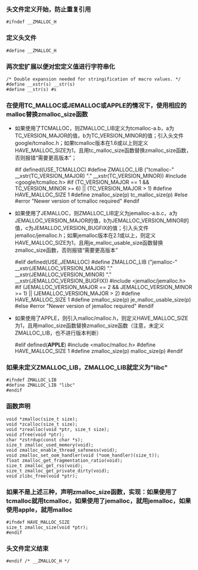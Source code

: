 ### 头文件定义开始，防止重复引用

    #ifndef __ZMALLOC_H

### 定义头文件
    #define __ZMALLOC_H

### 两次宏扩展以便对宏定义值进行字符串化
    /* Double expansion needed for stringification of macro values. */
    #define __xstr(s) __str(s)
    #define __str(s) #s

### 在使用TC_MALLOC或JEMALLOC或APPLE的情况下，使用相应的malloc替换zmalloc_size函数
- 如果使用了TCMALLOC，则ZMALLOC_LIB定义为tcmalloc-a.b，a为TC_VERSION_MAJOR的值，b为TC_VERSION_MINOR的值；引入头文件google/tcmalloc.h；如果tcmalloc版本在1.6或以上则定义HAVE_MALLOC_SIZE为1，且用tc_malloc_size函数替换zmalloc_size函数，否则报错“需要更高版本”；

    #if defined(USE_TCMALLOC)
    #define ZMALLOC_LIB ("tcmalloc-" __xstr(TC_VERSION_MAJOR) "." __xstr(TC_VERSION_MINOR))
    #include <google/tcmalloc.h>
    #if (TC_VERSION_MAJOR == 1 && TC_VERSION_MINOR >= 6) || (TC_VERSION_MAJOR > 1)
    #define HAVE_MALLOC_SIZE 1
    #define zmalloc_size(p) tc_malloc_size(p)
    #else
    #error "Newer version of tcmalloc required"
    #endif

- 如果使用了JEMALLOC，则ZMALLOC_LIB定义为jemalloc-a.b.c，a为JEMALLOC_VERSION_MAJOR的值，b为JEMALLOC_VERSION_MINOR的值，c为JEMALLOC_VERSION_BUGFIX的值；引入头文件jemalloc/jemalloc.h；如果jemalloc版本在2.1或以上，则定义HAVE_MALLOC_SIZE为1，且用je_malloc_usable_size函数替换zmalloc_size函数，否则报错“需要更高版本”

    #elif defined(USE_JEMALLOC)
    #define ZMALLOC_LIB ("jemalloc-" __xstr(JEMALLOC_VERSION_MAJOR) "." __xstr(JEMALLOC_VERSION_MINOR) "." __xstr(JEMALLOC_VERSION_BUGFIX))
    #include <jemalloc/jemalloc.h>
    #if (JEMALLOC_VERSION_MAJOR == 2 && JEMALLOC_VERSION_MINOR >= 1) || (JEMALLOC_VERSION_MAJOR > 2)
    #define HAVE_MALLOC_SIZE 1
    #define zmalloc_size(p) je_malloc_usable_size(p)
    #else
    #error "Newer version of jemalloc required"
    #endif

- 如果使用了APPLE，则引入malloc/malloc.h，则定义HAVE_MALLOC_SIZE为1，且用malloc_size函数替换zmalloc_size函数（注意，未定义ZMALLOC_LIB，也不进行版本判断）

    #elif defined(__APPLE__)
    #include <malloc/malloc.h>
    #define HAVE_MALLOC_SIZE 1
    #define zmalloc_size(p) malloc_size(p)
    #endif

### 如果未定义ZMALLOC_LIB，ZMALLOC_LIB就定义为"libc"
    #ifndef ZMALLOC_LIB
    #define ZMALLOC_LIB "libc"
    #endif

### 函数声明
    void *zmalloc(size_t size);
    void *zcalloc(size_t size);
    void *zrealloc(void *ptr, size_t size);
    void zfree(void *ptr);
    char *zstrdup(const char *s);
    size_t zmalloc_used_memory(void);
    void zmalloc_enable_thread_safeness(void);
    void zmalloc_set_oom_handler(void (*oom_handler)(size_t));
    float zmalloc_get_fragmentation_ratio(void);
    size_t zmalloc_get_rss(void);
    size_t zmalloc_get_private_dirty(void);
    void zlibc_free(void *ptr);

### 如果不是上述三种，声明zmalloc_size函数，实现：如果使用了tcmalloc就用tcmalloc，如果使用了jemalloc，就用jemalloc，如果使用apple，就用malloc
    #ifndef HAVE_MALLOC_SIZE
    size_t zmalloc_size(void *ptr);
    #endif

### 头文件定义结束 
    #endif /* __ZMALLOC_H */
